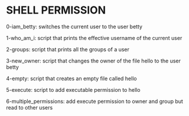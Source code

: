 # SHELL PERMISSION

0-iam_betty: switches the current user to the user betty

1-who_am_i: script that prints the effective username of the current user

2-groups: script that  prints all the groups of a user

3-new_owner: script that changes the owner of the file hello to the user betty

4-empty:  script that creates an empty file called hello

5-execute: script to add executable permission to hello

6-multiple_permissions: add execute permission to owner and group but read to other users
